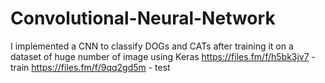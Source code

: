 # Convolutional-Neural-Network
I implemented a CNN to classify DOGs and CATs after training it on a dataset of huge number of image using Keras
https://files.fm/f/h5bk3jv7 - train
https://files.fm/f/9qq2gd5m - test
